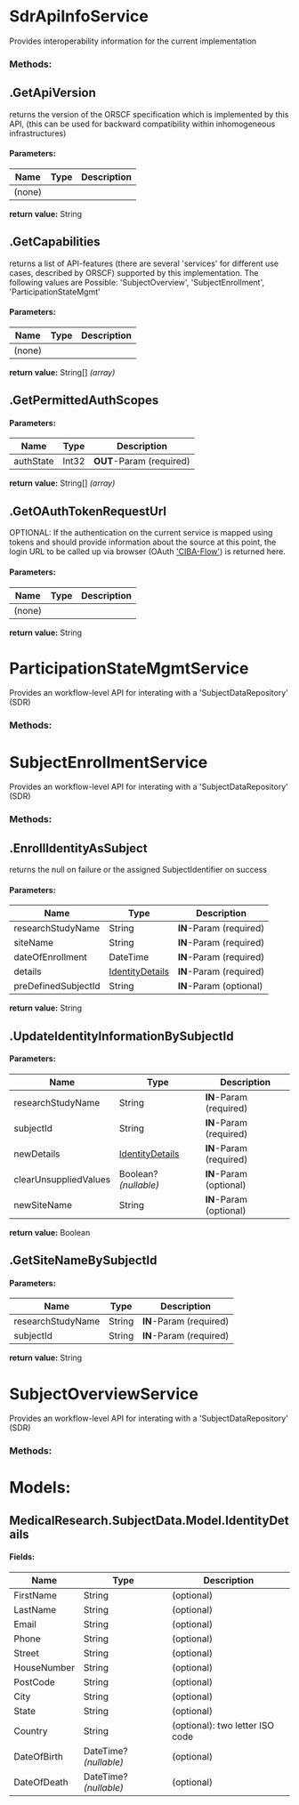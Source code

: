 ﻿# SdrApiInfoService
Provides interoperability information for the current implementation

### Methods:



## .GetApiVersion
returns the version of the ORSCF specification which is implemented by this API,
(this can be used for backward compatibility within inhomogeneous infrastructures)
#### Parameters:
|Name|Type|Description|
|----|----|-----------|
|(none)|||
**return value:** String



## .GetCapabilities
returns a list of API-features (there are several 'services' for different use cases, described by ORSCF)
supported by this implementation. The following values are Possible:
'SubjectOverview', 'SubjectEnrollment', 'ParticipationStateMgmt'
#### Parameters:
|Name|Type|Description|
|----|----|-----------|
|(none)|||
**return value:** String[] *(array)*



## .GetPermittedAuthScopes
#### Parameters:
|Name|Type|Description|
|----|----|-----------|
|authState|Int32|**OUT**-Param (required)|
**return value:** String[] *(array)*



## .GetOAuthTokenRequestUrl
OPTIONAL: If the authentication on the current service is mapped
using tokens and should provide information about the source at this point,
the login URL to be called up via browser (OAuth ['CIBA-Flow'](https://openid.net/specs/openid-client-initiated-backchannel-authentication-core-1_0.html)) is returned here.
#### Parameters:
|Name|Type|Description|
|----|----|-----------|
|(none)|||
**return value:** String
# ParticipationStateMgmtService
Provides an workflow-level API for interating with a 'SubjectDataRepository' (SDR)

### Methods:
# SubjectEnrollmentService
Provides an workflow-level API for interating with a 'SubjectDataRepository' (SDR)

### Methods:



## .EnrollIdentityAsSubject
returns the null on failure or the assigned SubjectIdentifier on success
#### Parameters:
|Name|Type|Description|
|----|----|-----------|
|researchStudyName|String|**IN**-Param (required)|
|siteName|String|**IN**-Param (required)|
|dateOfEnrollment|DateTime|**IN**-Param (required)|
|details|[IdentityDetails](#MedicalResearch.SubjectData.Model.IdentityDetails)|**IN**-Param (required)|
|preDefinedSubjectId|String|**IN**-Param (optional)|
**return value:** String



## .UpdateIdentityInformationBySubjectId
#### Parameters:
|Name|Type|Description|
|----|----|-----------|
|researchStudyName|String|**IN**-Param (required)|
|subjectId|String|**IN**-Param (required)|
|newDetails|[IdentityDetails](#MedicalResearch.SubjectData.Model.IdentityDetails)|**IN**-Param (required)|
|clearUnsuppliedValues|Boolean? *(nullable)*|**IN**-Param (optional)|
|newSiteName|String|**IN**-Param (optional)|
**return value:** Boolean



## .GetSiteNameBySubjectId
#### Parameters:
|Name|Type|Description|
|----|----|-----------|
|researchStudyName|String|**IN**-Param (required)|
|subjectId|String|**IN**-Param (required)|
**return value:** String
# SubjectOverviewService
Provides an workflow-level API for interating with a 'SubjectDataRepository' (SDR)

### Methods:



# Models:



## MedicalResearch.SubjectData.Model.IdentityDetails
#### Fields:
|Name|Type|Description|
|----|----|-----------|
|FirstName|String|(optional)|
|LastName|String|(optional)|
|Email|String|(optional)|
|Phone|String|(optional)|
|Street|String|(optional)|
|HouseNumber|String|(optional)|
|PostCode|String|(optional)|
|City|String|(optional)|
|State|String|(optional)|
|Country|String|(optional): two letter ISO code|
|DateOfBirth|DateTime? *(nullable)*|(optional)|
|DateOfDeath|DateTime? *(nullable)*|(optional)|
